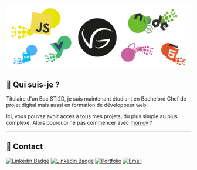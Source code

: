 ﻿![cover](https://github.com/gabrielvoissiere/gabrielvoissiere/blob/main/assets/cover.png)

##  👋 Qui suis-je ? 
Titulaire d'un Bac STI2D, je suis maintenant étudiant en Bachelord 
Chef de projet digital mais aussi en formation de développeur web.

 Ici, vous pouvez avoir acces à tous mes projets, du plus simple au plus complexe. Alors pourquoi ne pas commencer avec <a href="https://gabrielvoissiere.github.io/CV_PORTFOLIO/">mon cv</a> ?

---



## 📢 Contact

[![Linkedin Badge](https://img.shields.io/badge/linkedin-%230077B5.svg?&style=for-the-badge&logo=linkedin&logoColor=white)](https://www.linkedin.com/in/gabriel-voissiere-23663b1b8)
[![Linkedin Badge](https://img.shields.io/badge/-Facebook-blue?style=for-the-badge&logo)](https://www.facebook.com/gabriel.voissiere.7/)
[![Portfolio](https://img.shields.io/badge/Portfolio-yellow.svg?&style=for-the-badge)](https://gabrielvoissiere.github.io/cv/)
[![Email](https://img.shields.io/badge/Email-red.svg?&style=for-the-badge)](mailto:gabvoissiere@yahoo.fr)

<!-- fin de readme -->
